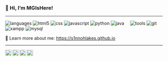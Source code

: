 ### 👋 Hi, I’m MGIsHere!

----

![languages](https://img.shields.io/static/v1?label=&message=languages:&color=111&style=flat-square)
![html5](https://img.shields.io/static/v1?logo=html5&label=&message=html&color=36465D&logoColor=AAA&style=flat-square&link=)
![css](https://img.shields.io/static/v1?logo=css&label=&message=css&color=36465D&logoColor=AAA&style=flat-square)
![javascript](https://img.shields.io/static/v1?logo=javascript&label=&message=javascript&color=36465D&logoColor=AAA&style=flat-square)
![python](https://img.shields.io/static/v1?logo=python&label=&message=python&color=36465D&logoColor=AAA&style=flat-square)
![java](https://img.shields.io/static/v1?logo=openjdk&label=&message=java&color=36465D&logoColor=AAA&style=flat-square)
&nbsp;&nbsp;&nbsp;
![tools](https://img.shields.io/static/v1?label=&message=tools:&color=111&style=flat-square)
![git](https://img.shields.io/static/v1?logo=git&label=&message=git&color=36465D&logoColor=AAA&style=flat-square)
![xampp](https://img.shields.io/static/v1?logo=xampp&label=&message=xampp&color=36465D&logoColor=AAA&style=flat-square)
![mysql](https://img.shields.io/static/v1?logo=mysql&label=&message=mysql&color=36465D&logoColor=AAA&style=flat-square)
&nbsp;&nbsp;&nbsp;

🔗 Learn more about me: https://s1nnohlakes.github.io

----

<a href="https://x.com/sinn0hlakes">
  <img align="left" alt="MGIsHere's X Profile" width="20px" src="https://cdn.simpleicons.org/x/495f7e" />
</a>
<a href="https://www.instagram.com/s1nnohlakes/">
  <img align="left" alt="MGIsHere's Instagram" width="20px" src="https://cdn.simpleicons.org/instagram/495f7e" />
</a>
<a href="https://www.tiktok.com/@s1nn0hlakes">
  <img align="left" alt="MGIsHere's TikTok" width="20px" src="https://cdn.simpleicons.org/tiktok/495f7e" />
</a>
<a href="https://youtube.com/@s1nnohlakes">
  <img align="left" alt="MGIsHere's YouTube" width="20px" src="https://cdn.simpleicons.org/youtube/495f7e" />
</a>
